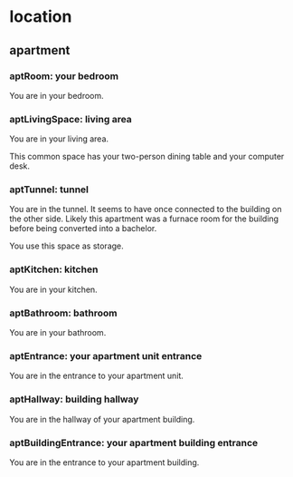 # location

## apartment

### aptRoom: your bedroom

You are in your bedroom.

### aptLivingSpace: living area

You are in your living area.

This common space has your two-person dining table and your computer desk.

### aptTunnel: tunnel

You are in the tunnel. It seems to have once connected to the building on
the other side. Likely this apartment was a furnace room for the building
before being converted into a bachelor. 

You use this space as storage.

### aptKitchen: kitchen

You are in your kitchen.

### aptBathroom: bathroom

You are in your bathroom.

### aptEntrance: your apartment unit entrance

You are in the entrance to your apartment unit.

### aptHallway: building hallway

You are in the hallway of your apartment building.

### aptBuildingEntrance: your apartment building entrance

You are in the entrance to your apartment building.

